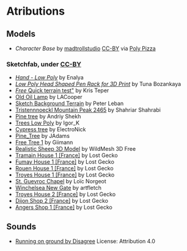 # Atributions

## Models

- *Character Base* by [madtrollstudio](https://poly.pizza/u/madtrollstudio) [CC-BY](https://creativecommons.org/licenses/by/3.0/) via [Poly Pizza](https://poly.pizza/m/qbDLeTtb8K)

### Sketchfab, under [CC-BY](http://creativecommons.org/licenses/by/4.0/)

- [*Hand - Low Poly*](https://skfb.ly/6S7Vq) by Enalya
- [*Low Poly Head Shaped Pen Rack for 3D Print*](https://skfb.ly/6UB7V) by Tuna Bozankaya
- [*Free* Quick terrain test"](https://skfb.ly/DXJZ) by Kris Teper
- [Old Oil Lamp](https://skfb.ly/6WVIo) by LACooper
- [Sketch Background Terrain](https://skfb.ly/6uOMX) by Peter Leban
- [Tristennnoeckl Mountain Peak 2465](https://skfb.ly/6TUZv) by Shahriar Shahrabi
- [Pine tree](https://skfb.ly/6VKKJ) by Andriy Shekh
- [Trees Low Poly](https://skfb.ly/6YpAS) by Igor_K
- [Cypress tree](https://skfb.ly/6U9rz) by ElectroNick
- [Pine_Tree](https://skfb.ly/oHxEX) by JAdams
- [Free Tree 1](https://skfb.ly/6SUAC) by Giimann
- [Realistic Sheep 3D Model](https://skfb.ly/pvzNw) by WildMesh 3D Free
- [Tramain House 1 \[France\]](https://skfb.ly/6WTWW) by Lost Gecko
- [Fumay House 1 \[France\]](https://skfb.ly/6RYXT) by Lost Gecko
- [Rouen House 1 \[France\]](https://skfb.ly/6Cyn8) by Lost Gecko
- [Troyes House 1 \[France\]](https://skfb.ly/6B6yz) by Lost Gecko
- [St. Guevroc Chapel](https://skfb.ly/6SQqK) by Loïc Norgeot
- [Winchelsea New Gate](https://skfb.ly/o9IuN) by artfletch
- [Troyes House 2 \[France\]](https://skfb.ly/6WWEr) by Lost Gecko
- [Dijon Shop 2 \[France\]](https://skfb.ly/6C7OK) by Lost Gecko
- [Angers Shop 1 \[France\]](https://skfb.ly/6WW66) by Lost Gecko

## Sounds

- [Running on ground by Disagree](https://freesound.org/s/433725/) License: Attribution 4.0
